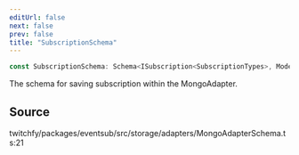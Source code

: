 ```yaml
---
editUrl: false
next: false
prev: false
title: "SubscriptionSchema"
---
```


```ts
const SubscriptionSchema: Schema<ISubscription<SubscriptionTypes>, Model<ISubscription<SubscriptionTypes>, any, any, any, Document<unknown, any, ISubscription<SubscriptionTypes>> & ISubscription<SubscriptionTypes> & Required<object>, any>, object, object, object, object, DefaultSchemaOptions, ISubscription<SubscriptionTypes>, Document<unknown, object, FlatRecord<ISubscription<SubscriptionTypes>>> & FlatRecord<ISubscription<SubscriptionTypes>> & Required<object>>;
```

The schema for saving subscription within the MongoAdapter.

## Source

twitchfy/packages/eventsub/src/storage/adapters/MongoAdapterSchema.ts:21
